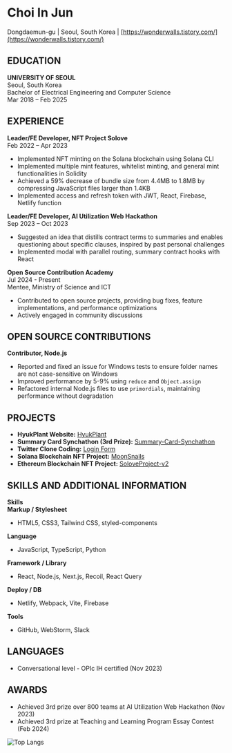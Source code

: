 # Choi In Jun
Dongdaemun-gu | Seoul, South Korea | [https://wonderwalls.tistory.com/](https://wonderwalls.tistory.com/)

## EDUCATION
**UNIVERSITY OF SEOUL**  
Seoul, South Korea  
Bachelor of Electrical Engineering and Computer Science  
Mar 2018 – Feb 2025

## EXPERIENCE
**Leader/FE Developer, NFT Project Solove**  
Feb 2022 – Apr 2023
- Implemented NFT minting on the Solana blockchain using Solana CLI
- Implemented multiple mint features, whitelist minting, and general mint functionalities in Solidity
- Achieved a 59% decrease of bundle size from 4.4MB to 1.8MB by compressing JavaScript files larger than 1.4KB
- Implemented access and refresh token with JWT, React, Firebase, Netlify function

**Leader/FE Developer, AI Utilization Web Hackathon**  
Sep 2023 – Oct 2023
- Suggested an idea that distills contract terms to summaries and enables questioning about specific clauses, inspired by past personal challenges
- Implemented modal with parallel routing, summary contract hooks with React

**Open Source Contribution Academy**  
Jul 2024 - Present  
Mentee, Ministry of Science and ICT
- Contributed to open source projects, providing bug fixes, feature implementations, and performance optimizations
- Actively engaged in community discussions

## OPEN SOURCE CONTRIBUTIONS
**Contributor, Node.js**
- Reported and fixed an issue for Windows tests to ensure folder names are not case-sensitive on Windows
- Improved performance by 5-9% using `reduce` and `Object.assign`
- Refactored internal Node.js files to use `primordials`, maintaining performance without degradation

## PROJECTS
- **HyukPlant Website:** [HyukPlant](https://github.com/EarlyRiser42/BrotherDentist)
- **Summary Card Synchathon (3rd Prize):** [Summary-Card-Synchathon](https://github.com/TaePoong719/Summary-Card-Synchathon)
- **Twitter Clone Coding:** [Login Form](https://github.com/LateEarlyRiser/login_form)
- **Solana Blockchain NFT Project:** [MoonSnails](https://github.com/TaePoong719/MoonSnails)
- **Ethereum Blockchain NFT Project:** [SoloveProject-v2](https://github.com/free-mint-nft/SoloveProject-v2)

## SKILLS AND ADDITIONAL INFORMATION

**Skills**  
**Markup / Stylesheet**
- HTML5, CSS3, Tailwind CSS, styled-components

**Language**
- JavaScript, TypeScript, Python

**Framework / Library**
- React, Node.js, Next.js, Recoil, React Query

**Deploy / DB**
- Netlify, Webpack, Vite, Firebase

**Tools**
- GitHub, WebStorm, Slack

## LANGUAGES
- Conversational level - OPIc IH certified (Nov 2023)

## AWARDS
- Achieved 3rd prize over 800 teams at AI Utilization Web Hackathon (Nov 2023)
- Achieved 3rd prize at Teaching and Learning Program Essay Contest (Feb 2024)

![Top Langs](https://github-readme-stats.vercel.app/api/top-langs/?username=TaePoong719&layout=compact)
